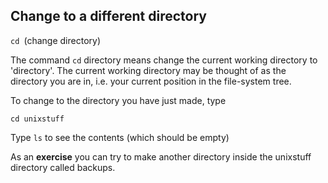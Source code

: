 
## Change to a different directory

`cd `(change directory)

The command `cd` directory means change the current working directory to 'directory'. The current working directory may be thought of as the directory you are in, i.e. your current position in the file-system tree.

To change to the directory you have just made, type

```
cd unixstuff
```

Type `ls` to see the contents (which should be empty)

As an **exercise** you can try to make another directory inside the unixstuff directory called backups.


